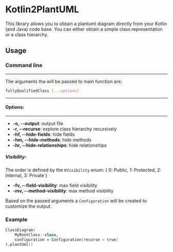 # Kotlin2PlantUML

This library allows you to obtain a plantuml diagram directly from your Kotlin (and Java)
code base. You can either obtain a simple class representation or a class hierarchy.

## Usage

### Command line

---------------------------------------------------
The arguments tha will be passed to main function are:

 ```bash
fullyQualifiedClass [...options]
 ```

---------------------------------------------------
 #### Options:

---------------------------------------------------

* **-o, --output**: output file
* **-r, --recurse**: explore class hierarchy recursively
* **-hf, --hide-fields**: hide fields
* **-hm, --hide-methods**: hide methods
* **-hr, --hide-relationships**: hide relationships
##### Visibility:
The order is defined by the `KVisibility` enum:
{ 0: Public, 1: Protected, 2: Internal, 3: Private }
* **-fv, --field-visibility**: max field visibility
* **-mv, --method-visibility**: max method visibility

Based on the passed arguments a `Configuration` will be created
to customize the output.

### Example
```kotlin
ClassDiagram(
    MyRootClass::class, 
    configuration = Configuration(recurse = true)
).plantUml()
```


